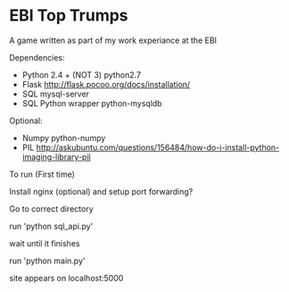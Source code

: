 EBI Top Trumps
==========
A game written as part of my work experiance at the EBI

Dependencies:
  *  Python 2.4 + (NOT 3)        python2.7
  *  Flask                       http://flask.pocoo.org/docs/installation/
  *  SQL                         mysql-server
  *  SQL Python wrapper          python-mysqldb

Optional:
  *  Numpy                       python-numpy
  *  PIL                         http://askubuntu.com/questions/156484/how-do-i-install-python-imaging-library-pil

To run (First time)

Install nginx (optional) and setup port forwarding?

Go to correct directory

run 'python sql_api.py'

wait until it finishes

run 'python main.py'

site appears on localhost:5000
